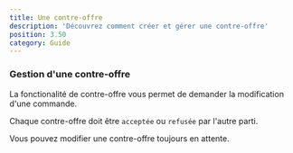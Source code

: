 ```yaml
---
title: Une contre-offre
description: 'Découvrez comment créer et gérer une contre-offre'
position: 3.50
category: Guide
---
```


### Gestion d'une contre-offre
La fonctionalité de contre-offre vous permet de demander la modification d'une commande. 

Chaque contre-offre doit être `acceptée` ou `refusée` par l'autre parti.

Vous pouvez modifier une contre-offre toujours en attente.